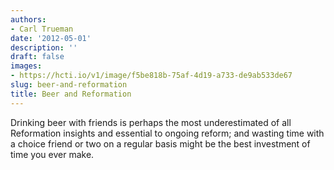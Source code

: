 ```yaml
---
authors:
- Carl Trueman
date: '2012-05-01'
description: ''
draft: false
images:
- https://hcti.io/v1/image/f5be818b-75af-4d19-a733-de9ab533de67
slug: beer-and-reformation
title: Beer and Reformation
---
```


Drinking beer with friends is perhaps the most underestimated of all Reformation insights and essential to ongoing reform; and wasting time with a choice friend or two on a regular basis might be the best investment of time you ever make.